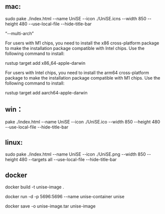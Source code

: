 ## mac:

sudo pake ./index.html  --name UniSE --icon ./UniSE.icns --width 850 --height 480 --use-local-file --hide-title-bar 


“--multi-arch”

For users with M1 chips, you need to install the x86 cross-platform package to make the installation package compatible with Intel chips. Use the following command to install:

rustup target add x86_64-apple-darwin

For users with Intel chips, you need to install the arm64 cross-platform package to make the installation package compatible with M1 chips. Use the following command to install:

rustup target add aarch64-apple-darwin

## win：

pake ./index.html  --name UniSE --icon ./UniSE.ico --width 850 --height 480 --use-local-file --hide-title-bar

## linux:

sudo pake ./index.html  --name UniSE --icon ./UniSE.png --width 850 --height 480 --targets all --use-local-file --hide-title-bar

## docker

docker build -t unise-image .

docker run -d -p 5696:5696 --name unise-container unise

docker save -o unise-image.tar unise-image
